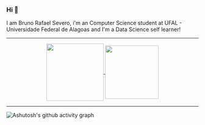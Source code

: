 
### Hi 👋
I am Bruno Rafael Severo, i'm an Computer Science student at UFAL - Universidade Federal de Alagoas and I'm a Data Science self learner!
<hr>

<p align=center>
    <a href="https://github.com/anuraghazra/github-readme-stats" title="Go to Source">
        <img height=150 align="center" src="https://github-readme-stats.vercel.app/api?username=brsevero&count_private=true&show_icons=true&theme=dark">
    </a>
    <a href="https://github.com/anuraghazra/github-readme-stats">
    <img height=140 align="center" src="https://github-readme-stats.vercel.app/api/top-langs/?username=brsevero" />
  </a>
</p>
<hr>


![Ashutosh's github activity graph](https://activity-graph.herokuapp.com/graph?username=brsevero&theme=xcode)


